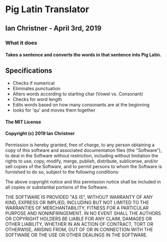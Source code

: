 # Pig Latin Translator
## Ian Christner - April 3rd, 2019

### What it does
#### Takes a sentence and converts the words in that sentence into Pig Latin.
## Specifications
* Checks if numerical
* Eliminates punctuation
* Alters words according to starting char (Vowel vs. Consonant)
* Checks for word length
* Edits words based on how many consonants are at the beginning
* looks for 'qu' and moves them together
#### The MIT License

#### Copyright (c) 2019 Ian Christner

Permission is hereby granted, free of charge,
to any person obtaining a copy of this software and
associated documentation files (the "Software"), to
deal in the Software without restriction, including
without limitation the rights to use, copy, modify,
merge, publish, distribute, sublicense, and/or sell
copies of the Software, and to permit persons to whom
the Software is furnished to do so,
subject to the following conditions:

The above copyright notice and this permission notice
shall be included in all copies or substantial portions of the Software.

THE SOFTWARE IS PROVIDED "AS IS", WITHOUT WARRANTY OF ANY KIND,
EXPRESS OR IMPLIED, INCLUDING BUT NOT LIMITED TO THE WARRANTIES
OF MERCHANTABILITY, FITNESS FOR A PARTICULAR PURPOSE AND NONINFRINGEMENT.
IN NO EVENT SHALL THE AUTHORS OR COPYRIGHT HOLDERS BE LIABLE FOR
ANY CLAIM, DAMAGES OR OTHER LIABILITY, WHETHER IN AN ACTION OF CONTRACT,
TORT OR OTHERWISE, ARISING FROM, OUT OF OR IN CONNECTION WITH THE
SOFTWARE OR THE USE OR OTHER DEALINGS IN THE SOFTWARE.
